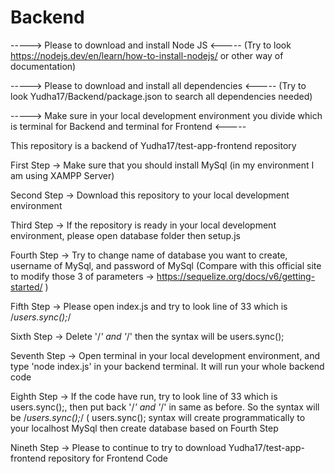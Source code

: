 # Backend

-----> Please to download and install Node JS <-----
(Try to look https://nodejs.dev/en/learn/how-to-install-nodejs/ or other way of documentation)

-----> Please to download and install all dependencies <-----
(Try to look Yudha17/Backend/package.json to search all dependencies needed)

-----> Make sure in your local development environment you divide which is terminal for Backend and terminal for Frontend <-----


This repository is a backend of Yudha17/test-app-frontend repository

First Step 
-> Make sure that you should install MySql (in my environment I am using XAMPP Server)

Second Step 
-> Download this repository to your local development environment

Third Step
-> If the repository is ready in your local development environment, please open database folder then setup.js

Fourth Step
-> Try to change name of database you want to create, username of MySql, and password of MySql
   (Compare with this official site to modify those 3 of parameters -> https://sequelize.org/docs/v6/getting-started/ )

Fifth Step
-> Please open index.js and try to look line of 33 which is /*users.sync();*/

Sixth Step
-> Delete '/*' and '*/' then the syntax will be users.sync();

Seventh Step
-> Open terminal in your local development environment, and type 'node index.js' in your backend terminal. It will run your whole backend code

Eighth Step
-> If the code have run, try to look line of 33 which is users.sync();, then put back '/*' and '*/' in same as before. So the syntax will be /*users.sync();*/
   ( users.sync(); syntax will create programmatically to your localhost MySql then create database based on Fourth Step
   
Nineth Step
-> Please to continue to try to download Yudha17/test-app-frontend repository for Frontend Code 


